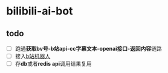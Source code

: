 # bilibili-ai-bot

## todo

- [ ] 跑通**获取bv号-b站api-cc字幕文本-openai接口-返回内容**链路
- [ ] 接入[b站机器人](https://github.com/hutaoloveu/bilibili-bot-example)
- [ ] 存**db**或者**redis api**调用结果复用